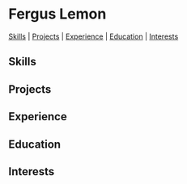 # Fergus Lemon
[Skills](#skills) | [Projects](#projects) | [Experience](#experience) | [Education](#education) | [Interests](#interests)

## Skills

## Projects

## Experience

## Education

## Interests
